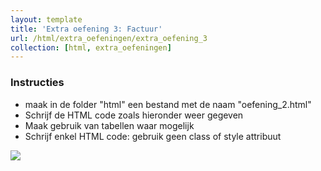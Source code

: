 ```yaml
---
layout: template
title: 'Extra oefening 3: Factuur'
url: /html/extra_oefeningen/extra_oefening_3
collection: [html, extra_oefeningen]
---
```

<div class="highlight">
    <h3>Instructies</h3>
    <ul>
        <li>maak in de folder "html" een bestand met de naam "oefening_2.html"</li>
        <li>Schrijf de HTML code zoals hieronder weer gegeven</li>
        <li>Maak gebruik van tabellen waar mogelijk</li>
        <li>Schrijf enkel HTML code: gebruik geen class of style attribuut</li>
    </ul>
</div>

<img class="shadow center" src="{{ '/oefeningen/factuur.png' | relative_url}}" />
